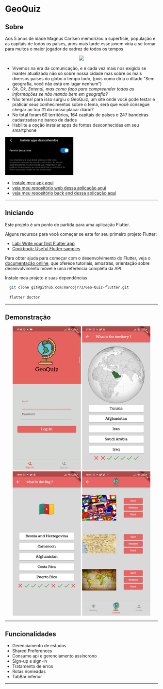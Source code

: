 # GeoQuiz

## Sobre
Aos 5 anos de idade Magnus Carlsen memorizou a superfície, população e as capitais de todos os países, anos mais tarde esse jovem viria a se tornar para muitos o maior jogador de xadrez de todos os tempos

<p align="center">
   <img width=350 src="https://projeto22-geo-quiz.vercel.app/static/media/logo.83d2cab8.png"/>
</p>


- Vivemos na era da comunicação, e é cada vez mais nos exigido se manter atualizado não só sobre nossa cidade mas sobre os mais diversos países do globo o tempo todo, (pois como diria o ditado "Sem geografia, você não está em lugar nenhum")
- *Ok, Ok, Entendi, mas como faço para compreender todas as informações se não mando bem em geografia?*
- Não tema! para isso surgiu o GeoQuiz, um site onde você pode testar e praticar seus conhecimentos sobre o tema, será que você consegue chegar ao top #1 do nosso placar diário?
- No total foram 60 territórios, 164 capitais de países e 247 bandeiras cadastradas no banco de dados
- Habilite a opção instalar apps de fontes desconhecidas em seu smartphone

<img width=225 src="assets/images/habilitarfontesdesconhecidas.jpg"/>

- [instale meu apk aqui](https://drive.google.com/file/d/1dwillQH9LY5sHw77KzUc9we5yST8db5H/view?usp=share_link)
- [veja meu repositório web dessa aplicação aqui](https://github.com/marcojr73/projeto22-geoQuiz)
- [veja meu repositório back end dessa aplicação aqui](https://github.com/marcojr73/projeto22-geoQuiz-API)

***

## Iniciando

Este projeto é um ponto de partida para uma aplicação Flutter.

Alguns recursos para você começar se este for seu primeiro projeto Flutter:

- [Lab: Write your first Flutter app](https://docs.flutter.dev/get-started/codelab)
- [Cookbook: Useful Flutter samples](https://docs.flutter.dev/cookbook)

Para obter ajuda para começar com o desenvolvimento do Flutter, veja o
[documentação online](https://docs.flutter.dev/), que oferece tutoriais,
amostras, orientação sobre desenvolvimento móvel e uma referência completa da API.

Instale meu projeto e suas dependências

```bash
  git clone git@github.com:marcojr73/Geo-Quiz-flutter.git

  flutter doctor
```

***

## Demonstração

<p align="center">
   <img width=225 src="./assets/images/demo.gif"/>
   <img width=225 src="./assets/images/demo1.jpg"/>
   <img width=225 src="./assets/images/demo2.jpg"/>
   <img width=225 src="./assets/images/demo3.jpg"/>
</p>


***

## Funcionalidades

- Gerenciamento de estados
- Shared Preferences
- Consumo api e gerenciamento assíncrono
- Sign-up e sign-in
- Tratamento de erros
- Rotas nomeadas
- TabBar inferior

***